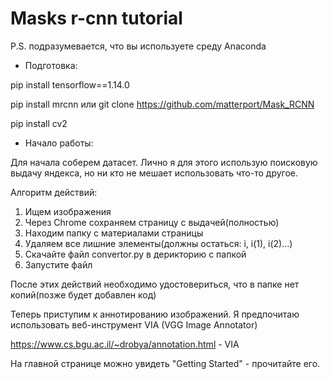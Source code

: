 # Masks r-cnn tutorial #
P.S. подразумевается, что вы используете среду Anaconda
* Подготовка:

pip install tensorflow==1.14.0

pip install mrcnn или git clone https://github.com/matterport/Mask_RCNN

pip install cv2

* Начало работы:

Для начала соберем датасет. Лично я для этого использую поисковую выдачу яндекса, но ни кто не мешает использовать что-то другое.

Алгоритм действий:
1) Ищем изображения
2) Через Chrome сохраняем страницу с выдачей(полностью)
3) Находим папку с материалами страницы
4) Удаляем все лишние элементы(должны остаться: i, i(1), i(2)...)
5) Скачайте файл convertor.py в дерикторию с папкой
6) Запустите файл

После этих действий необходимо удостовериться, что в папке нет копий(позже будет добавлен код)

Теперь приступим к аннотированию изображений. Я предпочитаю использовать веб-инструмент VIA (VGG Image Annotator)

https://www.cs.bgu.ac.il/~drobya/annotation.html - VIA

На главной странице можно увидеть "Getting Started" - прочитайте его.

